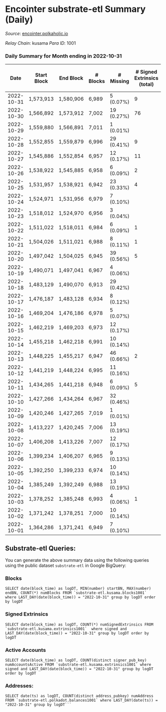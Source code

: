 # Encointer substrate-etl Summary (Daily)

_Source_: [encointer.polkaholic.io](https://encointer.polkaholic.io)

*Relay Chain*: kusama
*Para ID*: 1001



### Daily Summary for Month ending in 2022-10-31


| Date | Start Block | End Block | # Blocks | # Missing | # Signed Extrinsics (total) | # Active Accounts | # Addresses with Balances | # Events | # Transfers | # XCM Transfers In | # XCM Transfers Out |
| ---- | ----------- | --------- | -------- | --------- | --------------------------- | ----------------- | ------------------------- | -------- | ----------- | ------------------ | ------------------- |
| 2022-10-31 | 1,573,913 | 1,580,906 | 6,989 | 5 (0.07%) | 9 | 4 | 721 | 13,996 |   |   |   |
| 2022-10-30 | 1,566,892 | 1,573,912 | 7,002 | 19 (0.27%) | 76 | 11 | 720 | 14,192 |   |   |   |
| 2022-10-29 | 1,559,880 | 1,566,891 | 7,011 | 1 (0.01%) |  |  |  | 14,025 |   |   |   |
| 2022-10-28 | 1,552,855 | 1,559,879 | 6,996 | 29 (0.41%) | 9 | 9 |  | 14,022 |   |   |   |
| 2022-10-27 | 1,545,886 | 1,552,854 | 6,957 | 12 (0.17%) | 11 | 2 | 715 | 13,973 | 10 ($7.22) | 1 ($355.33) |   |
| 2022-10-26 | 1,538,922 | 1,545,885 | 6,958 | 6 (0.09%) | 2 | 2 | 703 | 13,933 |   | 1 ($0.36) |   |
| 2022-10-25 | 1,531,957 | 1,538,921 | 6,942 | 23 (0.33%) | 4 | 3 | 701 | 13,900 |   |   |   |
| 2022-10-24 | 1,524,971 | 1,531,956 | 6,979 | 7 (0.10%) |  |  | 697 | 13,958 |   |   |   |
| 2022-10-23 | 1,518,012 | 1,524,970 | 6,956 | 3 (0.04%) |  |  | 697 | 13,912 |   |   |   |
| 2022-10-22 | 1,511,022 | 1,518,011 | 6,984 | 6 (0.09%) | 1 | 1 |  | 13,989 |   |   |   |
| 2022-10-21 | 1,504,026 | 1,511,021 | 6,988 | 8 (0.11%) | 1 | 1 |  | 13,978 |   |   |   |
| 2022-10-20 | 1,497,042 | 1,504,025 | 6,945 | 39 (0.56%) | 5 | 1 |  | 13,946 |   |   |   |
| 2022-10-19 | 1,490,071 | 1,497,041 | 6,967 | 4 (0.06%) |  |  | 695 | 13,936 |   |   |   |
| 2022-10-18 | 1,483,129 | 1,490,070 | 6,913 | 29 (0.42%) |  |  | 695 | 13,826 |   |   |   |
| 2022-10-17 | 1,476,187 | 1,483,128 | 6,934 | 8 (0.12%) |  |  | 692 | 13,868 |   |   |   |
| 2022-10-16 | 1,469,204 | 1,476,186 | 6,978 | 5 (0.07%) |  |  | 691 | 13,956 |   |   |   |
| 2022-10-15 | 1,462,219 | 1,469,203 | 6,973 | 12 (0.17%) |  |  | 690 | 13,949 |   |   |   |
| 2022-10-14 | 1,455,218 | 1,462,218 | 6,991 | 10 (0.14%) |  |  | 690 | 13,982 |   |   |   |
| 2022-10-13 | 1,448,225 | 1,455,217 | 6,947 | 46 (0.66%) | 2 | 2 |  | 13,904 |   | 1 ($1.95) |   |
| 2022-10-12 | 1,441,219 | 1,448,224 | 6,995 | 11 (0.16%) |  |  | 660 | 13,992 |   |   |   |
| 2022-10-11 | 1,434,265 | 1,441,218 | 6,948 | 6 (0.09%) | 5 | 1 | 659 | 13,948 |   |   |   |
| 2022-10-10 | 1,427,266 | 1,434,264 | 6,967 | 32 (0.46%) |  |  | 659 | 13,935 |   |   |   |
| 2022-10-09 | 1,420,246 | 1,427,265 | 7,019 | 1 (0.01%) |  |  | 658 | 14,043 |   |   |   |
| 2022-10-08 | 1,413,227 | 1,420,245 | 7,006 | 13 (0.19%) |  |  | 658 | 14,012 |   |   |   |
| 2022-10-07 | 1,406,208 | 1,413,226 | 7,007 | 12 (0.17%) |  |  | 658 | 14,014 |   |   |   |
| 2022-10-06 | 1,399,234 | 1,406,207 | 6,965 | 9 (0.13%) |  |  | 655 | 13,930 |   |   |   |
| 2022-10-05 | 1,392,250 | 1,399,233 | 6,974 | 10 (0.14%) |  |  | 655 | 13,948 |   |   |   |
| 2022-10-04 | 1,385,249 | 1,392,249 | 6,988 | 13 (0.19%) |  |  | 653 | 13,976 |   |   |   |
| 2022-10-03 | 1,378,252 | 1,385,248 | 6,993 | 4 (0.06%) | 1 | 1 |  | 13,994 | 1 ($1.55) |   |   |
| 2022-10-02 | 1,371,242 | 1,378,251 | 7,000 | 10 (0.14%) |  |  |  | 14,002 |   |   |   |
| 2022-10-01 | 1,364,286 | 1,371,241 | 6,949 | 7 (0.10%) |  |  |  | 13,898 |   |   |   |

## Substrate-etl Queries:
You can generate the above summary data using the following queries using the public dataset `substrate-etl` in Google BigQuery:


### Blocks
```
SELECT date(block_time) as logDT, MIN(number) startBN, MAX(number) endBN, COUNT(*) numBlocks FROM `substrate-etl.kusama.blocks1001`  where LAST_DAY(date(block_time)) = "2022-10-31" group by logDT order by logDT
```


### Signed Extrinsics
```
SELECT date(block_time) as logDT, COUNT(*) numSignedExtrinsics FROM `substrate-etl.kusama.extrinsics1001`  where signed and LAST_DAY(date(block_time)) = "2022-10-31" group by logDT order by logDT
```


### Active Accounts
```
SELECT date(block_time) as logDT, COUNT(distinct signer_pub_key) numAccountsActive FROM `substrate-etl.kusama.extrinsics1001` where signed and LAST_DAY(date(block_time)) = "2022-10-31" group by logDT order by logDT
```


### Addresses:
```
SELECT date(ts) as logDT, COUNT(distinct address_pubkey) numAddress FROM `substrate-etl.polkadot.balances1001` where LAST_DAY(date(ts)) = "2022-10-31" group by logDT```

